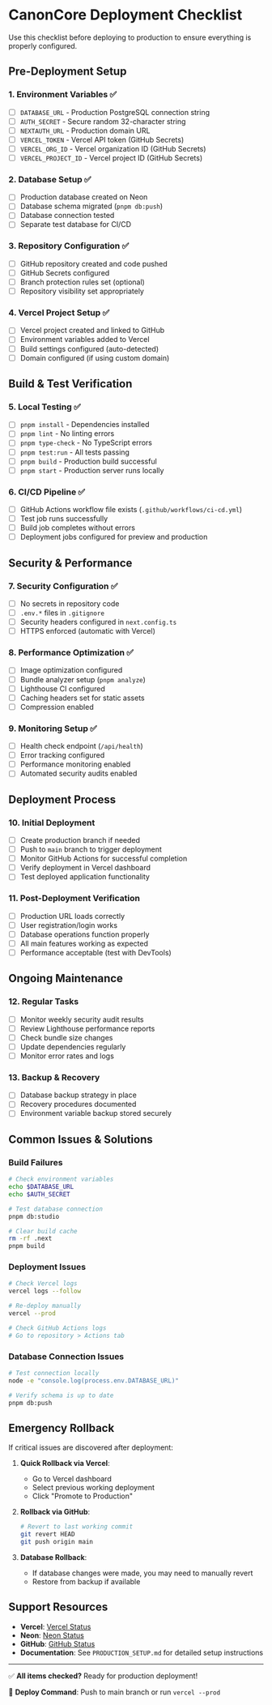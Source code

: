 # CanonCore Deployment Checklist

Use this checklist before deploying to production to ensure everything is properly configured.

## Pre-Deployment Setup

### 1. Environment Variables ✅
- [ ] `DATABASE_URL` - Production PostgreSQL connection string
- [ ] `AUTH_SECRET` - Secure random 32-character string
- [ ] `NEXTAUTH_URL` - Production domain URL
- [ ] `VERCEL_TOKEN` - Vercel API token (GitHub Secrets)
- [ ] `VERCEL_ORG_ID` - Vercel organization ID (GitHub Secrets)  
- [ ] `VERCEL_PROJECT_ID` - Vercel project ID (GitHub Secrets)

### 2. Database Setup ✅
- [ ] Production database created on Neon
- [ ] Database schema migrated (`pnpm db:push`)
- [ ] Database connection tested
- [ ] Separate test database for CI/CD

### 3. Repository Configuration ✅
- [ ] GitHub repository created and code pushed
- [ ] GitHub Secrets configured
- [ ] Branch protection rules set (optional)
- [ ] Repository visibility set appropriately

### 4. Vercel Project Setup ✅
- [ ] Vercel project created and linked to GitHub
- [ ] Environment variables added to Vercel
- [ ] Build settings configured (auto-detected)
- [ ] Domain configured (if using custom domain)

## Build & Test Verification

### 5. Local Testing ✅
- [ ] `pnpm install` - Dependencies installed
- [ ] `pnpm lint` - No linting errors
- [ ] `pnpm type-check` - No TypeScript errors
- [ ] `pnpm test:run` - All tests passing
- [ ] `pnpm build` - Production build successful
- [ ] `pnpm start` - Production server runs locally

### 6. CI/CD Pipeline ✅
- [ ] GitHub Actions workflow file exists (`.github/workflows/ci-cd.yml`)
- [ ] Test job runs successfully
- [ ] Build job completes without errors
- [ ] Deployment jobs configured for preview and production

## Security & Performance

### 7. Security Configuration ✅
- [ ] No secrets in repository code
- [ ] `.env.*` files in `.gitignore`
- [ ] Security headers configured in `next.config.ts`
- [ ] HTTPS enforced (automatic with Vercel)

### 8. Performance Optimization ✅
- [ ] Image optimization configured
- [ ] Bundle analyzer setup (`pnpm analyze`)
- [ ] Lighthouse CI configured
- [ ] Caching headers set for static assets
- [ ] Compression enabled

### 9. Monitoring Setup ✅
- [ ] Health check endpoint (`/api/health`)
- [ ] Error tracking configured
- [ ] Performance monitoring enabled
- [ ] Automated security audits enabled

## Deployment Process

### 10. Initial Deployment
- [ ] Create production branch if needed
- [ ] Push to `main` branch to trigger deployment
- [ ] Monitor GitHub Actions for successful completion
- [ ] Verify deployment in Vercel dashboard
- [ ] Test deployed application functionality

### 11. Post-Deployment Verification
- [ ] Production URL loads correctly
- [ ] User registration/login works
- [ ] Database operations function properly
- [ ] All main features working as expected
- [ ] Performance acceptable (test with DevTools)

## Ongoing Maintenance

### 12. Regular Tasks
- [ ] Monitor weekly security audit results
- [ ] Review Lighthouse performance reports
- [ ] Check bundle size changes
- [ ] Update dependencies regularly
- [ ] Monitor error rates and logs

### 13. Backup & Recovery
- [ ] Database backup strategy in place
- [ ] Recovery procedures documented
- [ ] Environment variable backup stored securely

## Common Issues & Solutions

### Build Failures
```bash
# Check environment variables
echo $DATABASE_URL
echo $AUTH_SECRET

# Test database connection
pnpm db:studio

# Clear build cache
rm -rf .next
pnpm build
```

### Deployment Issues
```bash
# Check Vercel logs
vercel logs --follow

# Re-deploy manually
vercel --prod

# Check GitHub Actions logs
# Go to repository > Actions tab
```

### Database Connection Issues
```bash
# Test connection locally
node -e "console.log(process.env.DATABASE_URL)"

# Verify schema is up to date
pnpm db:push
```

## Emergency Rollback

If critical issues are discovered after deployment:

1. **Quick Rollback via Vercel**:
   - Go to Vercel dashboard
   - Select previous working deployment
   - Click "Promote to Production"

2. **Rollback via GitHub**:
   ```bash
   # Revert to last working commit
   git revert HEAD
   git push origin main
   ```

3. **Database Rollback**:
   - If database changes were made, you may need to manually revert
   - Restore from backup if available

## Support Resources

- **Vercel**: [Vercel Status](https://vercel.com/status)
- **Neon**: [Neon Status](https://neon.tech/status)  
- **GitHub**: [GitHub Status](https://www.githubstatus.com/)
- **Documentation**: See `PRODUCTION_SETUP.md` for detailed setup instructions

---

✅ **All items checked?** Ready for production deployment!

🚀 **Deploy Command**: Push to main branch or run `vercel --prod`